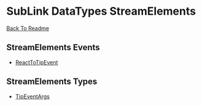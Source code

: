 # SubLink DataTypes StreamElements

[Back To Readme](../../../README.md)

## StreamElements Events

- [ReactToTipEvent](Events.md#ReactToTipEvent)

## StreamElements Types

- [TipEventArgs](Types.md#TipEventArgs)
